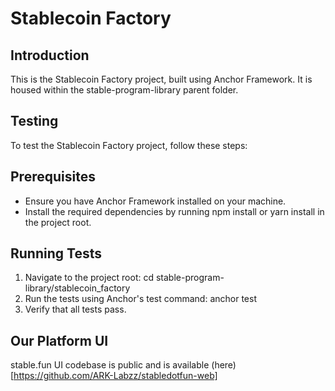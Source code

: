 # Stablecoin Factory

## Introduction

This is the Stablecoin Factory project, built using Anchor Framework. It is housed within the stable-program-library parent folder.

## Testing

To test the Stablecoin Factory project, follow these steps:

## Prerequisites

- Ensure you have Anchor Framework installed on your machine.
- Install the required dependencies by running npm install or yarn install in the project root.

## Running Tests

1. Navigate to the project root: cd stable-program-library/stablecoin_factory
2. Run the tests using Anchor's test command: anchor test
3. Verify that all tests pass.

## Our Platform UI
stable.fun UI codebase is public and is available (here)[https://github.com/ARK-Labzz/stabledotfun-web]

